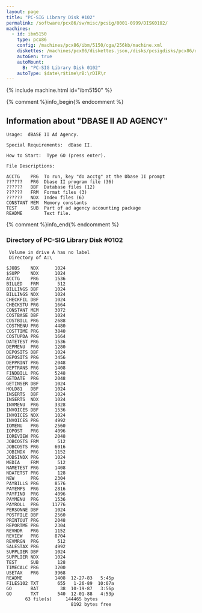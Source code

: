 ```yaml
---
layout: page
title: "PC-SIG Library Disk #102"
permalink: /software/pcx86/sw/misc/pcsig/0001-0999/DISK0102/
machines:
  - id: ibm5150
    type: pcx86
    config: /machines/pcx86/ibm/5150/cga/256kb/machine.xml
    diskettes: /machines/pcx86/diskettes.json,/disks/pcsigdisks/pcx86/diskettes.json
    autoGen: true
    autoMount:
      B: "PC-SIG Library Disk 0102"
    autoType: $date\r$time\rB:\rDIR\r
---
```


{% include machine.html id="ibm5150" %}

{% comment %}info_begin{% endcomment %}

## Information about "DBASE II AD AGENCY"

    Usage:  dBASE II Ad Agency.
    
    Special Requirements:  dBase II.
    
    How to Start:  Type GO (press enter).
    
    File Descriptions:
    
    ACCTG    PRG  To run, key "do acctg" at the Dbase II prompt
    ??????   PRG  Dbase II program file (36)
    ??????   DBF  Database files (12)
    ??????   FRM  Format files (3)
    ??????   NDX  Index files (6)
    CONSTANT MEM  Memory constants
    TEST     SUB  Part of ad agency accounting package
    README        Text file.
{% comment %}info_end{% endcomment %}


### Directory of PC-SIG Library Disk #0102

     Volume in drive A has no label
     Directory of A:\

    $JOBS    NDX      1024
    $SUPP    NDX      1024
    ACCTG    PRG      1536
    BILLED   FRM       512
    BILLINGS DBF      1024
    BILLINGS NDX      1024
    CHECKFIL DBF      1024
    CHECKSTU PRG      1664
    CONSTANT MEM      3072
    COSTBASE DBF      1024
    COSTBILL PRG      2688
    COSTMENU PRG      4480
    COSTTIME PRG      3840
    COSTUPDA PRG      1664
    DATETEST PRG      1536
    DEPMENU  PRG      1280
    DEPOSITS DBF      1024
    DEPOSITS PRG      3456
    DEPPRINT PRG      2048
    DEPTRANS PRG      1408
    FINDBILL PRG      5248
    GETDATE  PRG      2048
    GETINSER DBF      1024
    HOLD81   DBF      1024
    INSERTS  DBF      1024
    INSERTS  NDX      1024
    INVMENU  PRG      3328
    INVOICES DBF      1536
    INVOICES NDX      1024
    INVOICES PRG      4992
    IOMENU   PRG      2560
    IOPOST   PRG      4096
    IOREVIEW PRG      2048
    JOBCOSTS FRM       512
    JOBCOSTS PRG      6016
    JOBINDX  PRG      1152
    JOBSINDX PRG      1024
    MEDIA    FRM       512
    NAMETEST PRG      1408
    NDATETST PRG       128
    NEW      PRG      2304
    PAYBILLS PRG      8576
    PAYEMPS  PRG      2816
    PAYFIND  PRG      4096
    PAYMENU  PRG      1536
    PAYROLL  PRG     11776
    PERSONNE DBF      1024
    POSTFILE DBF      2560
    PRINTOUT PRG      2048
    REPORTME PRG      2304
    REVHDR   PRG      1152
    REVIEW   PRG      8704
    REVMRGN  PRG       512
    SALESTAX PRG      4992
    SUPPLIER DBF      1024
    SUPPLIER NDX      1024
    TEST     SUB       128
    TIMECALC PRG      3200
    USETAX   PRG      3968
    README            1408  12-27-83   5:45p
    FILES102 TXT       655   1-26-89  10:07a
    GO       BAT        38  10-19-87   3:56p
    GO       TXT       540  12-01-88   4:53p
           63 file(s)     144465 bytes
                            8192 bytes free
